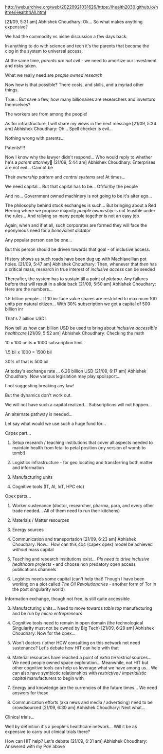 http://web.archive.org/web/20220921031626/https://health2030.github.io/hitme/Health4All.html

[21/09, 5:31 am] Abhishek Choudhary: Ok... So what makes anything expensive? 

We had the commodity vs niche discussion a few days back. 

In anything to do with science and tech it's the parents that become the clog in the system to universal access. 

At the same time, *parents are not evil* - we need to amortize our investment and risks taken. 

What we really need are *people owned research*

Now how is that possible? There costs, and skills, and a myriad other things. 

True... But save a few, how many billionaires are researchers and inventors themselves? 

The workers are from among the people! 

As for infrastructure, I will share my views in the next message
[21/09, 5:34 am] Abhishek Choudhary: Oh... Spell checker is evil... 

Nothing wrong with parents... 

Patents!!!! 

Now I know why the lawyer didn't respond... Who would reply to whether he's a *parent attorney*🥴
[21/09, 5:44 am] Abhishek Choudhary: Enterprises are not evil... Cannot be

Their *ownership pattern* and *control systems* are! At times... 

We need capital... But that capital has to be... Of/for/by the people

And no... Government owned machinery is not going to be it's alter ego... 

The philosophy behind stock exchanges is such... But bringing about a Red Herring where we propose majority *people ownership* is not feasible under the rules... And rallying so many people together is not an easy job

Again, when and if at all, such corporates are formed they will face the eponymous  need for a *benevolent dictator*

Any popular person can be one... 

But this person should be driven towards that goal - of inclusive access. 

History shows us such roads have been dug up with Machiavellian pot holes.
[21/09, 5:47 am] Abhishek Choudhary: Then, whenever that *then* has a critical mass, research in true interest of *inclusive access* can be seeded

Thereafter, the system has to sustain till a point of *plateau*. Any failures before that will result in a slide back
[21/09, 5:50 am] Abhishek Choudhary: Here are the numbers... 

1.5 billion people... If 10 inr face value shares are restricted to maximum 100 units per natural citizen... With 30% subscription we get a capital of 500 billion inr

That's 7 billion USD! 

Now tell us how can billion USD be used to bring about *inclusive accessible healthcare*
[21/09, 5:52 am] Abhishek Choudhary: Checking the math

10 x 100 units = 1000 subscription limit

1.5 bil x 1000 = 1500 bil

30% of that is 500 bil

At today's exchange rate ... 6.26 billion USD
[21/09, 6:17 am] Abhishek Choudhary: Now various legislation may play spoilsport... 

I not suggesting breaking any law! 

But the dynamics don't work out. 

We will not have such a capital realized... Subscriptions will not happen... 

An alternate pathway is needed... 

Let say what would we use such a huge fund for... 

Capex part... 

1. Setup research / teaching institutions that cover all aspects needed to maintain health from fetal to petal position (my version of womb to tomb!) 

2. Logistics infrastructure - for geo locating and transferring both matter and information

3. Manufacturing units

4. Cognitive tools (IT, AI, IoT, HPC etc) 

Opex parts... 

1. Worker sustenance (doctor, researcher, pharma, para, and every other trade needed... All of them need to run their kitchens) 

2. Materials / Matter resources

3. Energy sources

4. Communication and transportation
[21/09, 6:23 am] Abhishek Choudhary: Now... How can this 4x4 (capex opex) model be achieved *without* mass capital

1. Teaching and research institutions exist... *PIs need to drive inclusive healthcare projects* - and choose non predatory open access publications channels

2. Logistics needs some capital (can't help that! Though I have been working on a plot called *The Oil Revolutionaries* - another form of Tor in the post singularity world) 

Information exchange, though not free, is still quite accessible

3. Manufacturing units... Need to move towards *table top* manufacturing and be run by *micro entrepreneurs*

4. Cognitive tools need to remain in open domain (the technological Singularity must not be owned by Big Tech)
[21/09, 6:29 am] Abhishek Choudhary: Now for the opex... 

1. Won't doctors / other HCW consulting on this network not need sustenance? Let's debate how HIT can help with that

2. Material resources have reached a point of *extra terrestrial* sources... We need people owned space exploration... Meanwhile, not HIT but other cognitive tools can help us leverage what we have among us... We can also have symbiotic relationships with *restrictive / imperialistic capital* manufacturers to begin with

3. Energy and knowledge are the currencies of the future times... We need answers for these

4. Communication efforts (aka news and media / advertising) need to be crowdsourced
[21/09, 6:30 am] Abhishek Choudhary: Next what... 

Clinical trials... 

Well by definition it's a people's healthcare network... Will it be as expensive to carry out clinical trials there? 

How can HIT help? Let's debate
[21/09, 6:31 am] Abhishek Choudhary: Answered with my PoV above
